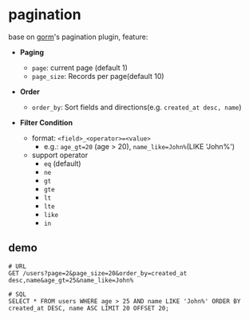 # pagination

base on [gorm](https://gorm.io/)'s pagination plugin, feature:

- **Paging**
  - `page`: current page (default 1)
  - `page_size`: Records per page(default 10)

- **Order**
  - `order_by`: Sort fields and directions(e.g. `created_at desc, name`)

- **Filter Condition**
  - format: `<field>_<operator>=<value>`
    - e.g.: `age_gt=20` (age > 20), `name_like=John%`(LIKE 'John%')
  - support operator
    - `eq` (default)
    - `ne`
    - `gt`
    - `gte`
    - `lt`
    - `lte`
    - `like`
    - `in`

## demo

```
# URL
GET /users?page=2&page_size=20&order_by=created_at desc,name&age_gt=25&name_like=John%

# SQL
SELECT * FROM users WHERE age > 25 AND name LIKE 'John%' ORDER BY created_at DESC, name ASC LIMIT 20 OFFSET 20;
```

